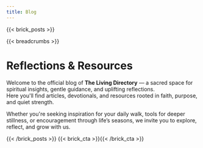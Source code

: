 ```yaml
---
title: Blog
---
```


{{< brick_posts >}}

{{< breadcrumbs >}}

# Reflections & Resources

Welcome to the official blog of **The Living Directory** — a sacred space for spiritual insights, gentle guidance, and uplifting reflections.  
Here you'll find articles, devotionals, and resources rooted in faith, purpose, and quiet strength.

Whether you're seeking inspiration for your daily walk, tools for deeper stillness, or encouragement through life’s seasons, we invite you to explore, reflect, and grow with us.

{{< /brick_posts >}}
{{< brick_cta >}}{{< /brick_cta >}}
